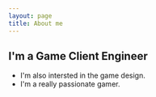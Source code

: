 ```yaml
---
layout: page
title: About me
---
```


## I'm a Game Client Engineer
- I'm also intersted in the game design.
- I'm a really passionate gamer.